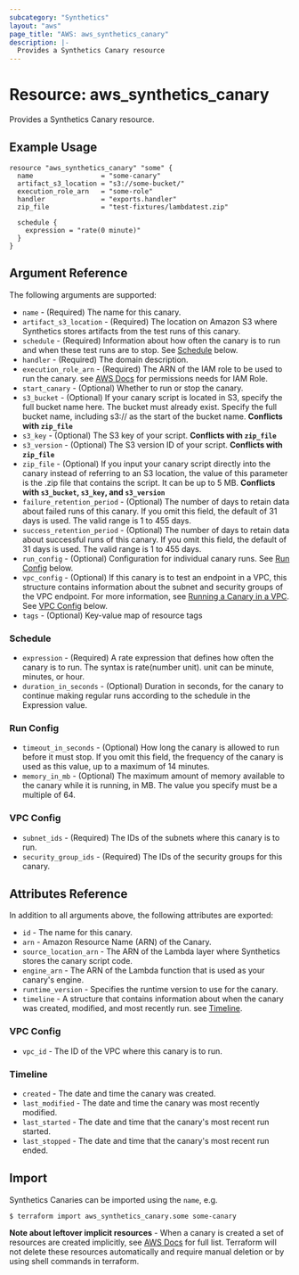 ```yaml
---
subcategory: "Synthetics"
layout: "aws"
page_title: "AWS: aws_synthetics_canary"
description: |-
  Provides a Synthetics Canary resource
---
```


# Resource: aws_synthetics_canary

Provides a Synthetics Canary resource.

## Example Usage

```hcl
resource "aws_synthetics_canary" "some" {
  name                 = "some-canary"
  artifact_s3_location = "s3://some-bucket/"
  execution_role_arn   = "some-role"
  handler              = "exports.handler"
  zip_file             = "test-fixtures/lambdatest.zip"

  schedule {
    expression = "rate(0 minute)"
  }
}
```

## Argument Reference

The following arguments are supported:

* `name` - (Required) The name for this canary.
* `artifact_s3_location` - (Required) The location on Amazon S3 where Synthetics stores artifacts from the test runs of this canary.
* `schedule` -  (Required) Information about how often the canary is to run and when these test runs are to stop. See [Schedule](#schedule) below.
* `handler` - (Required) The domain description.
* `execution_role_arn` - (Required) The ARN of the IAM role to be used to run the canary. see [AWS Docs](https://docs.aws.amazon.com/AmazonSynthetics/latest/APIReference/API_CreateCanary.html#API_CreateCanary_RequestSyntax) for permissions needs for IAM Role.
* `start_canary` - (Optional) Whether to run or stop the canary.
* `s3_bucket` - (Optional) If your canary script is located in S3, specify the full bucket name here. The bucket must already exist. Specify the full bucket name, including s3:// as the start of the bucket name. **Conflicts with `zip_file`**
* `s3_key` - (Optional) The S3 key of your script. **Conflicts with `zip_file`**
* `s3_version` - (Optional) The S3 version ID of your script. **Conflicts with `zip_file`**
* `zip_file` - (Optional)  If you input your canary script directly into the canary instead of referring to an S3 location, the value of this parameter is the .zip file that contains the script. It can be up to 5 MB. **Conflicts with `s3_bucket`, `s3_key`, and `s3_version`**
* `failure_retention_period` - (Optional) The number of days to retain data about failed runs of this canary. If you omit this field, the default of 31 days is used. The valid range is 1 to 455 days.
* `success_retention_period` - (Optional) The number of days to retain data about successful runs of this canary. If you omit this field, the default of 31 days is used. The valid range is 1 to 455 days.
* `run_config` - (Optional) Configuration for individual canary runs. See [Run Config](#run-config) below.
* `vpc_config` - (Optional) If this canary is to test an endpoint in a VPC, this structure contains information about the subnet and security groups of the VPC endpoint. For more information, see [Running a Canary in a VPC](https://docs.aws.amazon.com/AmazonCloudWatch/latest/monitoring/CloudWatch_Synthetics_Canaries_VPC.html). See [VPC Config](#vpc-config) below.
* `tags` - (Optional) Key-value map of resource tags

### Schedule

* `expression` - (Required) A rate expression that defines how often the canary is to run. The syntax is rate(number unit). unit can be minute, minutes, or hour.
* `duration_in_seconds` - (Optional) Duration in seconds, for the canary to continue making regular runs according to the schedule in the Expression value.

### Run Config

* `timeout_in_seconds` - (Optional) How long the canary is allowed to run before it must stop. If you omit this field, the frequency of the canary is used as this value, up to a maximum of 14 minutes.
* `memory_in_mb` - (Optional) The maximum amount of memory available to the canary while it is running, in MB. The value you specify must be a multiple of 64.

### VPC Config

* `subnet_ids` - (Required) The IDs of the subnets where this canary is to run.
* `security_group_ids` - (Required) The IDs of the security groups for this canary.

## Attributes Reference

In addition to all arguments above, the following attributes are exported:

* `id` - The name for this canary.
* `arn` - Amazon Resource Name (ARN) of the Canary.
* `source_location_arn` - The ARN of the Lambda layer where Synthetics stores the canary script code.
* `engine_arn` - The ARN of the Lambda function that is used as your canary's engine.
* `runtime_version` - Specifies the runtime version to use for the canary.
* `timeline` - A structure that contains information about when the canary was created, modified, and most recently run. see [Timeline](#timeline).

### VPC Config

* `vpc_id` - The ID of the VPC where this canary is to run.

### Timeline

* `created` - The date and time the canary was created.
* `last_modified` - The date and time the canary was most recently modified.
* `last_started` - The date and time that the canary's most recent run started.
* `last_stopped` - The date and time that the canary's most recent run ended.

## Import

Synthetics Canaries can be imported using the `name`, e.g.

```
$ terraform import aws_synthetics_canary.some some-canary
```

**Note about leftover implicit resources** - When a canary is created a set of resources are created implicitly,
 see [AWS Docs](https://docs.aws.amazon.com/AmazonSynthetics/latest/APIReference/API_DeleteCanary.html) for full list.
Terraform will not delete these resources automatically and require manual deletion or by using shell commands in terraform.
